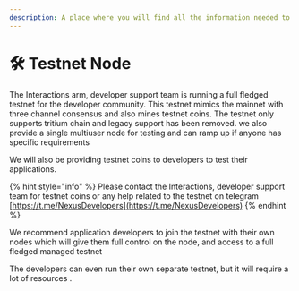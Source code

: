```yaml
---
description: A place where you will find all the information needed to run testnets
---
```


# 🛠 Testnet Node

The Interactions arm, developer support team is running a full fledged testnet for the developer community. This testnet mimics the mainnet with three channel consensus and also mines testnet coins. The testnet only supports tritium chain and legacy support has been removed. we also provide a single multiuser node for testing and can ramp up if anyone has specific requirements

We will also be providing testnet coins to developers to test their applications.

{% hint style="info" %}
Please contact the Interactions, developer support team for testnet coins or any help related to the testnet on telegram [https://t.me/NexusDevelopers](https://t.me/NexusDevelopers)
{% endhint %}

We recommend application developers to join the testnet with their own nodes which will give them full control on the node, and access to a full fledged managed testnet

The developers can even run their own separate testnet, but it will require a lot of resources .
